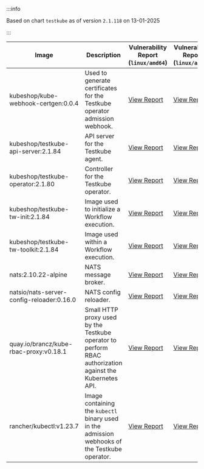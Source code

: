 :::info

Based on chart `testkube` as of version `2.1.118` on 13-01-2025

:::

| Image | Description | Vulnerability Report (`linux/amd64`) | Vulnerability Report (`linux/arm64`) | Docker Image |
|-------|-------------|----------------------------------------|----------------------------------------|--------------|
| kubeshop/kube-webhook-certgen:0.0.4 | Used to generate certificates for the Testkube operator admission webhook. | [View Report](./kube-webhook-certgen-0.0.4_linux_amd64.md) | [View Report](./kube-webhook-certgen-0.0.4_linux_arm64.md) | [View Image](https://hub.docker.com/layers/kubeshop/kube-webhook-certgen/0.0.4/images/sha256-321e434a68754a8449e0b856f0fc5d1f7012933c9ea00a2268b2333ba0e41f3c?context=explore) |
| kubeshop/testkube-api-server:2.1.84 | API server for the Testkube agent. | [View Report](./testkube-api-server-2.1.84_linux_amd64.md) | [View Report](./testkube-api-server-2.1.84_linux_arm64.md) | [View Image](https://hub.docker.com/layers/kubeshop/testkube-api-server/2.1.84/images/sha256-0d84e7a9b9737e9550e729aa96f802980ed524a34e743af7e3ea6ce02d852b0f?context=explore) |
| kubeshop/testkube-operator:2.1.80 | Controller for the Testkube operator. | [View Report](./testkube-operator-2.1.80_linux_amd64.md) | [View Report](./testkube-operator-2.1.80_linux_arm64.md) | [View Image](https://hub.docker.com/layers/kubeshop/testkube-operator/2.1.80/images/sha256-230122315dec97912719db0d7084bfda011c7817bb8b906e8b3eae4dab63bda1?context=explore) |
| kubeshop/testkube-tw-init:2.1.84 | Image used to initialize a Workflow execution. | [View Report](./testkube-tw-init-2.1.84_linux_amd64.md) | [View Report](./testkube-tw-init-2.1.84_linux_arm64.md) | [View Image](https://hub.docker.com/layers/kubeshop/testkube-tw-init/2.1.84/images/sha256-943e0f4001e7edbab696e5fb9dcb48dd56f59b55362da06ea7300c03684365ad?context=explore) |
| kubeshop/testkube-tw-toolkit:2.1.84 | Image used within a Workflow execution. | [View Report](./testkube-tw-toolkit-2.1.84_linux_amd64.md) | [View Report](./testkube-tw-toolkit-2.1.84_linux_arm64.md) | [View Image](https://hub.docker.com/layers/kubeshop/testkube-tw-toolkit/2.1.84/images/sha256-48a8e3b9a761154c6043749114a80f8797544e1734e56a4f3b1c21be80c5fcfe?context=explore) |
| nats:2.10.22-alpine | NATS message broker. | [View Report](./nats-2.10.22-alpine_linux_amd64.md) | [View Report](./nats-2.10.22-alpine_linux_arm64.md) | [View Image](https://hub.docker.com/layers/library/nats/2.10.22-alpine/images/sha256-aa536352f09b109b909e8bfbf9859a40601481bb3742ebc7a09cfaf638622407?context=explore) |
| natsio/nats-server-config-reloader:0.16.0 | NATS config reloader. | [View Report](./nats-server-config-reloader-0.16.0_linux_amd64.md) | [View Report](./nats-server-config-reloader-0.16.0_linux_arm64.md) | [View Image](https://hub.docker.com/layers/natsio/nats-server-config-reloader/0.16.0/images/sha256-6e1f185d0f39fdf6032872bd20f1ce134d4e18c923d55f7cf93d40afcf6a8ffe?context=explore) |
| quay.io/brancz/kube-rbac-proxy:v0.18.1 | Small HTTP proxy used by the Testkube operator to perform RBAC authorization against the Kubernetes API. | [View Report](./kube-rbac-proxy-v0.18.1_linux_amd64.md) | [View Report](./kube-rbac-proxy-v0.18.1_linux_arm64.md) | [View Image](https://quay.io/repository/brancz/kube-rbac-proxy?tab=tags) |
| rancher/kubectl:v1.23.7 | Image containing the `kubectl` binary used in the admission webhooks of the Testkube operator. | [View Report](./kubectl-v1.23.7_linux_amd64.md) | [View Report](./kubectl-v1.23.7_linux_arm64.md) | [View Image](https://hub.docker.com/layers/rancher/kubectl/v1.23.7/images/sha256-139cffe27d95d9b3cdeb782a7456cf5eb6a2d18b7a90b85a2c0bde4ff295bae8?context=explore) |
